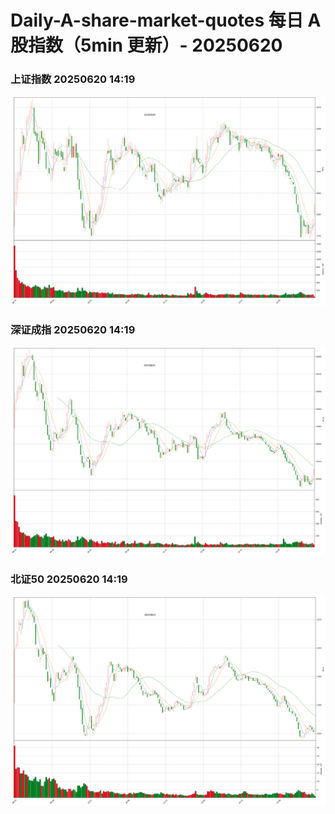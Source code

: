 
# Daily-A-share-market-quotes 每日 A 股指数（5min 更新）- 20250620

### 上证指数 20250620 14:19
![](./fig/2025/6/20250620-sh000001.png)

### 深证成指 20250620 14:19
![](./fig/2025/6/20250620-sz399001.png)

### 北证50 20250620 14:19
![](./fig/2025/6/20250620-bj899050.png)
